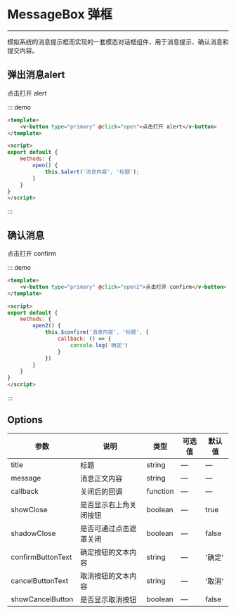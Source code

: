 <script>
export default {
    methods: {
        open(){
            this.$alert('消息内容', '标题', {
                callback: () => {
                    console.log('alert')
                }
            });
        },
        open2(){
            this.$confirm('消息内容', '标题', {
                callback: () => {
                    console.log('确定')
                }
            })
        }
    }
}
</script>

# MessageBox 弹框
---
模拟系统的消息提示框而实现的一套模态对话框组件，用于消息提示、确认消息和提交内容。

## 弹出消息alert
<div class="demo-block">
    <div class="block">
        <v-button type="primary" @click="open">点击打开 alert</v-button>
    </div>
</div>

::: demo
```html
<template>
    <v-button type="primary" @click="open">点击打开 alert</v-button>
</template>

<script>
export default {
    methods: {
        open() {
            this.$alert('消息内容', '标题');
        }
    }
}
</script>
```
:::

## 确认消息
<div class="demo-block">
    <div class="block">
        <v-button type="primary" @click="open2">点击打开 confirm</v-button>
    </div>
</div>

::: demo
```html
<template>
    <v-button type="primary" @click="open2">点击打开 confirm</v-button>
</template>

<script>
export default {
    methods: {
        open2() {
            this.$confirm('消息内容', '标题', {
                callback: () => {
                    console.log('确定')
                }
            })
        }
    }
}
</script>
```
:::

## Options
| 参数               | 说明                                                     | 类型              | 可选值      | 默认值 |
|--------------------|----------------------------------------------------------|-------------------|-------------|--------|
| title | 标题 | string | — | — |
| message | 消息正文内容 | string | — | — |
| callback | 关闭后的回调 | function | — | — |
| showClose | 是否显示右上角关闭按钮| boolean | — | true  |
| shadowClose | 是否可通过点击遮罩关闭 | boolean | — | false |
| confirmButtonText| 确定按钮的文本内容 | string | — | '确定' |
| cancelButtonText| 取消按钮的文本内容 | string | — | '取消' |
| showCancelButton| 是否显示取消按钮 | boolean | — | false |